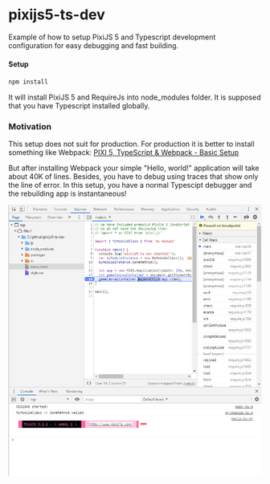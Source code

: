 # pixijs5-ts-dev
Example of how to setup PixiJS 5 and Typescript development configuration for easy debugging and fast building.

#### Setup

```sh
npm install
```

It will install PixiJS 5 and RequireJs into node_modules folder.
It is supposed that you have Typescript installed globally.

### Motivation ###

This setup does not suit for production. For production it is better to install something like Webpack:
[PIXI 5, TypeScript & Webpack - Basic Setup](https://goodgecko.co.uk/pixi-typescript-webpack.html)

But after installing Webpack your simple "Hello, world!" application will take about 40K of lines.
Besides, you have to debug using traces that show only the line of error.
In this setup, you have a normal Typescipt debugger and the rebuilding app is instantaneous!

![PixiJs 5 Typescript Debug](docs/pixijs5-debug.png)
